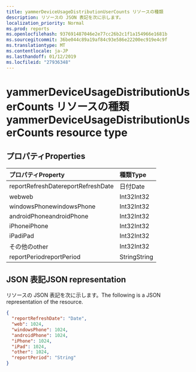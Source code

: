 ```yaml
---
title: yammerDeviceUsageDistributionUserCounts リソースの種類
description: リソースの JSON 表記を次に示します。
localization_priority: Normal
ms.prod: reports
ms.openlocfilehash: 937691487046e2e77cc26b2c1f1a154966e1681b
ms.sourcegitcommit: 36be044c89a19af84c93e586e22200ec919e4c9f
ms.translationtype: MT
ms.contentlocale: ja-JP
ms.lasthandoff: 01/12/2019
ms.locfileid: "27936348"
---
```

# <a name="yammerdeviceusagedistributionusercounts-resource-type"></a><span data-ttu-id="8ae0b-103">yammerDeviceUsageDistributionUserCounts リソースの種類</span><span class="sxs-lookup"><span data-stu-id="8ae0b-103">yammerDeviceUsageDistributionUserCounts resource type</span></span>

## <a name="properties"></a><span data-ttu-id="8ae0b-104">プロパティ</span><span class="sxs-lookup"><span data-stu-id="8ae0b-104">Properties</span></span>

| <span data-ttu-id="8ae0b-105">プロパティ</span><span class="sxs-lookup"><span data-stu-id="8ae0b-105">Property</span></span>          | <span data-ttu-id="8ae0b-106">種類</span><span class="sxs-lookup"><span data-stu-id="8ae0b-106">Type</span></span>   |
| :---------------- | :----- |
| <span data-ttu-id="8ae0b-107">reportRefreshDate</span><span class="sxs-lookup"><span data-stu-id="8ae0b-107">reportRefreshDate</span></span> | <span data-ttu-id="8ae0b-108">日付</span><span class="sxs-lookup"><span data-stu-id="8ae0b-108">Date</span></span>   |
| <span data-ttu-id="8ae0b-109">web</span><span class="sxs-lookup"><span data-stu-id="8ae0b-109">web</span></span>               | <span data-ttu-id="8ae0b-110">Int32</span><span class="sxs-lookup"><span data-stu-id="8ae0b-110">Int32</span></span>  |
| <span data-ttu-id="8ae0b-111">windowsPhone</span><span class="sxs-lookup"><span data-stu-id="8ae0b-111">windowsPhone</span></span>      | <span data-ttu-id="8ae0b-112">Int32</span><span class="sxs-lookup"><span data-stu-id="8ae0b-112">Int32</span></span>  |
| <span data-ttu-id="8ae0b-113">androidPhone</span><span class="sxs-lookup"><span data-stu-id="8ae0b-113">androidPhone</span></span>      | <span data-ttu-id="8ae0b-114">Int32</span><span class="sxs-lookup"><span data-stu-id="8ae0b-114">Int32</span></span>  |
| <span data-ttu-id="8ae0b-115">iPhone</span><span class="sxs-lookup"><span data-stu-id="8ae0b-115">iPhone</span></span>            | <span data-ttu-id="8ae0b-116">Int32</span><span class="sxs-lookup"><span data-stu-id="8ae0b-116">Int32</span></span>  |
| <span data-ttu-id="8ae0b-117">iPad</span><span class="sxs-lookup"><span data-stu-id="8ae0b-117">iPad</span></span>              | <span data-ttu-id="8ae0b-118">Int32</span><span class="sxs-lookup"><span data-stu-id="8ae0b-118">Int32</span></span>  |
| <span data-ttu-id="8ae0b-119">その他の</span><span class="sxs-lookup"><span data-stu-id="8ae0b-119">other</span></span>             | <span data-ttu-id="8ae0b-120">Int32</span><span class="sxs-lookup"><span data-stu-id="8ae0b-120">Int32</span></span>  |
| <span data-ttu-id="8ae0b-121">reportPeriod</span><span class="sxs-lookup"><span data-stu-id="8ae0b-121">reportPeriod</span></span>      | <span data-ttu-id="8ae0b-122">String</span><span class="sxs-lookup"><span data-stu-id="8ae0b-122">String</span></span> |

## <a name="json-representation"></a><span data-ttu-id="8ae0b-123">JSON 表記</span><span class="sxs-lookup"><span data-stu-id="8ae0b-123">JSON representation</span></span>

<span data-ttu-id="8ae0b-124">リソースの JSON 表記を次に示します。</span><span class="sxs-lookup"><span data-stu-id="8ae0b-124">The following is a JSON representation of the resource.</span></span>

<!-- {
  "blockType": "resource",
  "@odata.type": "microsoft.graph.yammerDeviceUsageDistributionUserCounts"
} -->

```json
{
  "reportRefreshDate": "Date", 
  "web": 1024, 
  "windowsPhone": 1024, 
  "androidPhone": 1024, 
  "iPhone": 1024, 
  "iPad": 1024, 
  "other": 1024, 
  "reportPeriod": "String"
}
```
